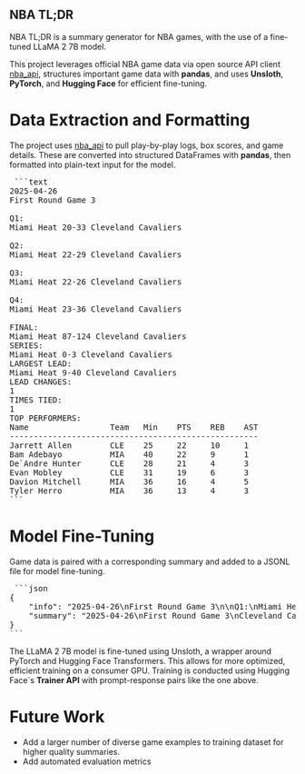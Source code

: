 ## NBA TL;DR
NBA TL;DR is a summary generator for NBA games, with the use of a fine-tuned LLaMA 2 7B model.

This project leverages official NBA game data via open source API client [nba_api](https://github.com/swar/nba_api), structures important game data with **pandas**, and uses **Unsloth**, **PyTorch**, and **Hugging Face** for efficient fine-tuning.

# Data Extraction and Formatting

The project uses [nba_api](https://github.com/swar/nba_api) to pull play-by-play logs, box scores, and game details. These are converted into structured DataFrames with **pandas**, then formatted into plain-text input for the model.

<pre lang="markdown"> ```text 
2025-04-26
First Round Game 3

Q1:
Miami Heat 20-33 Cleveland Cavaliers

Q2:
Miami Heat 22-29 Cleveland Cavaliers

Q3:
Miami Heat 22-26 Cleveland Cavaliers

Q4:
Miami Heat 23-36 Cleveland Cavaliers

FINAL:
Miami Heat 87-124 Cleveland Cavaliers
SERIES:
Miami Heat 0-3 Cleveland Cavaliers
LARGEST LEAD:
Miami Heat 9-40 Cleveland Cavaliers
LEAD CHANGES:
1
TIMES TIED: 
1
TOP PERFORMERS:
Name                 Team   Min    PTS    REB    AST   
----------------------------------------------------
Jarrett Allen        CLE    25     22     10     1     
Bam Adebayo          MIA    40     22     9      1     
De`Andre Hunter      CLE    28     21     4      3     
Evan Mobley          CLE    31     19     6      3     
Davion Mitchell      MIA    36     16     4      5     
Tyler Herro          MIA    36     13     4      3 
``` </pre>

# Model Fine-Tuning
Game data is paired with a corresponding summary and added to a JSONL file for model fine-tuning.

<pre lang="markdown"> ```json
{
    "info": "2025-04-26\nFirst Round Game 3\n\nQ1:\nMiami Heat 20-33 Cleveland Cavaliers\n\nQ2:\nMiami Heat 22-29 Cleveland Cavaliers\n\nQ3:\nMiami Heat 22-26 Cleveland Cavaliers\n\nQ4:\nMiami Heat 23-36 Cleveland Cavaliers\n\nFINAL:\nMiami Heat 87-124 Cleveland Cavaliers\nSERIES:\nMiami Heat 0-3 Cleveland Cavaliers\nLARGEST LEAD:\nMiami Heat 9-40 Cleveland Cavaliers\nLEAD CHANGES:\n1\nTIMES TIED: \n1\nTOP PERFORMERS:\nName                 Team   Min    PTS    REB    AST   \n----------------------------------------------------\nJarrett Allen        CLE    25     22     10     1     \nBam Adebayo          MIA    40     22     9      1     \nDe`Andre Hunter      CLE    28     21     4      3     \nEvan Mobley          CLE    31     19     6      3     \nDavion Mitchell      MIA    36     16     4      5     \nTyler Herro          MIA    36     13     4      3", 
    "summary": "2025-04-26\nFirst Round Game 3\nCleveland Cavaliers 124-87 Miami Heat\n\nThe Cavaliers dominated Game 3 with a 124–87 win over the Heat, seizing a 3–0 series lead. Cleveland outscored Miami in every quarter and built a lead as large as 40 points, putting the game out of reach early and maintaining control throughout.\n\nJarrett Allen led Cleveland with 22 points and 10 rebounds in 25 minutes. De`Andre Hunter added 21 points and 3 assists, while Evan Mobley contributed 19 points and 6 boards. Bam Adebayo paced Miami with 22 points and 9 rebounds. Davion Mitchell finished with 16 points and 5 assists, and Tyler Herro scored 13.\n\nCleveland leads the series 3–0."
}
``` </pre>

The LLaMA 2 7B model is fine-tuned using Unsloth, a wrapper around PyTorch and Hugging Face Transformers. This allows for more optimized, efficient training on a consumer GPU. Training is conducted using Hugging Face`s **Trainer API** with prompt-response pairs like the one above.

# Future Work
- Add a larger number of diverse game examples to training dataset for higher quality summaries.
- Add automated evaluation metrics
